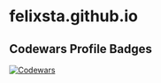 # felixsta.github.io

## Codewars Profile Badges

[![Codewars](https://github.r2v.ch/codewars?user=felixsta&top_languages=true&animation=true&stroke=%23BB432C)](https://www.codewars.com/users/felixsta)

